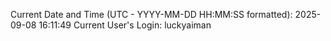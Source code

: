 Current Date and Time (UTC - YYYY-MM-DD HH:MM:SS formatted): 2025-09-08 16:11:49
Current User's Login: luckyaiman
